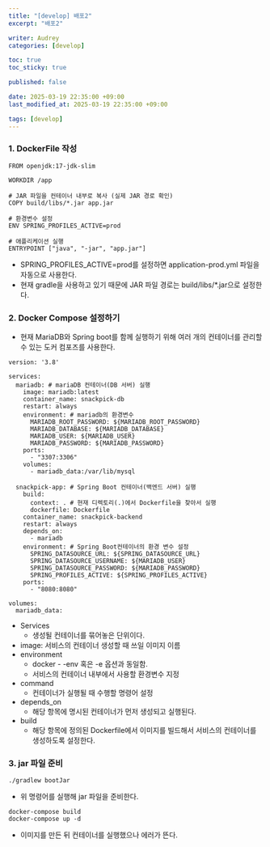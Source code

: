 ```yaml
---
title: "[develop] 배포2"
excerpt: "배포2"

writer: Audrey
categories: [develop]

toc: true
toc_sticky: true

published: false

date: 2025-03-19 22:35:00 +09:00
last_modified_at: 2025-03-19 22:35:00 +09:00

tags: [develop]
---
```


### 1. DockerFile 작성

```docker
FROM openjdk:17-jdk-slim

WORKDIR /app

# JAR 파일을 컨테이너 내부로 복사 (실제 JAR 경로 확인)
COPY build/libs/*.jar app.jar

# 환경변수 설정
ENV SPRING_PROFILES_ACTIVE=prod

# 애플리케이션 실행
ENTRYPOINT ["java", "-jar", "app.jar"]
```

- SPRING_PROFILES_ACTIVE=prod를 설정하면 application-prod.yml 파일을 자동으로 사용한다.
- 현재 gradle을 사용하고 있기 때문에 JAR 파일 경로는 build/libs/*.jar으로 설정한다.

### 2. Docker Compose 설정하기

- 현재 MariaDB와 Spring boot를 함께 실행하기 위해 여러 개의 컨테이너를 관리할 수 있는 도커 컴포즈를 사용한다.

```docker
version: '3.8'

services:
  mariadb: # mariaDB 컨테이너(DB 서버) 실행
    image: mariadb:latest
    container_name: snackpick-db
    restart: always
    environment: # mariadb의 환경변수
      MARIADB_ROOT_PASSWORD: ${MARIADB_ROOT_PASSWORD}
      MARIADB_DATABASE: ${MARIADB_DATABASE}
      MARIADB_USER: ${MARIADB_USER}
      MARIADB_PASSWORD: ${MARIADB_PASSWORD}
    ports:
      - "3307:3306"
    volumes:
      - mariadb_data:/var/lib/mysql

  snackpick-app: # Spring Boot 컨테이너(백엔드 서버) 실행
    build:
      context: . # 현재 디렉토리(.)에서 Dockerfile을 찾아서 실행
      dockerfile: Dockerfile
    container_name: snackpick-backend
    restart: always
    depends_on:
      - mariadb
    environment: # Spring Boot컨테이너의 환경 변수 설정
      SPRING_DATASOURCE_URL: ${SPRING_DATASOURCE_URL}
      SPRING_DATASOURCE_USERNAME: ${MARIADB_USER}
      SPRING_DATASOURCE_PASSWORD: ${MARIADB_PASSWORD}
      SPRING_PROFILES_ACTIVE: ${SPRING_PROFILES_ACTIVE}
    ports:
      - "8080:8080"

volumes:
  mariadb_data:

```

- Services
    - 생성될 컨테이너를 묶어놓은 단위이다.
- image: 서비스의 컨테이너 생성할 때 쓰일 이미지 이름
- environment
    - docker - -env 혹은 -e 옵션과 동일함.
    - 서비스의 컨테이너 내부에서 사용할 환경변수 지정
- command
    - 컨테이너가 실행될 때 수행할 명령어 설정
- depends_on
    - 해당 항목에 명시된 컨테이너가 먼저 생성되고 실행된다.
- build
    - 해당 항목에 정의된 Dockerfile에서 이미지를 빌드해서 서비스의 컨테이너를 생성하도록 설정한다.

### 3. jar 파일 준비

```docker
./gradlew bootJar
```

- 위 명령어를 실행해 jar 파일을 준비한다.

```docker
docker-compose build
docker-compose up -d
```

- 이미지를 만든 뒤 컨테이너를 실행했으나 에러가 뜬다.